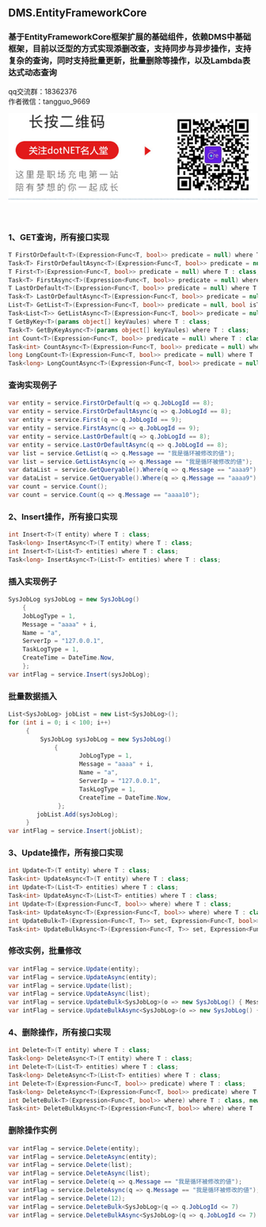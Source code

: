 ## DMS.EntityFrameworkCore           
           
           
### 基于EntityFrameworkCore框架扩展的基础组件，依赖DMS中基础框架，目前以泛型的方式实现添删改查，支持同步与异步操作，支持复杂的查询，同时支持批量更新，批量删除等操作，以及Lambda表达式动态查询          
qq交流群：18362376
<br />
作者微信：tangguo_9669

![运营公众号](https://github.com/hailang2ll/DMS.EntityFrameworkCore/blob/master/gzh02.jpg)

<br />
         
### 1、GET查询，所有接口实现   
```c#     
T FirstOrDefault<T>(Expression<Func<T, bool>> predicate = null) where T : class;
Task<T> FirstOrDefaultAsync<T>(Expression<Func<T, bool>> predicate = null) where T : class;
T First<T>(Expression<Func<T, bool>> predicate = null) where T : class;
Task<T> FirstAsync<T>(Expression<Func<T, bool>> predicate = null) where T : class;
T LastOrDefault<T>(Expression<Func<T, bool>> predicate = null) where T : class;
Task<T> LastOrDefaultAsync<T>(Expression<Func<T, bool>> predicate = null) where T : class;
List<T> GetList<T>(Expression<Func<T, bool>> predicate = null, bool isTracking = true) where T : class;
Task<List<T>> GetListAsync<T>(Expression<Func<T, bool>> predicate = null, bool isTracking = true) where T : class;
T GetByKey<T>(params object[] keyVaules) where T : class;
Task<T> GetByKeyAsync<T>(params object[] keyVaules) where T : class;
int Count<T>(Expression<Func<T, bool>> predicate = null) where T : class;
Task<int> CountAsync<T>(Expression<Func<T, bool>> predicate = null) where T : class;
long LongCount<T>(Expression<Func<T, bool>> predicate = null) where T : class;
Task<long> LongCountAsync<T>(Expression<Func<T, bool>> predicate = null) where T : class;
```    
### 查询实现例子
```c#           
var entity = service.FirstOrDefault(q => q.JobLogId == 8);  
var entity = service.FirstOrDefaultAsync(q => q.JobLogId == 8);  
var entity = service.First(q => q.JobLogId == 9); 
var entity = service.FirstAsync(q => q.JobLogId == 9); 
var entity = service.LastOrDefault(q => q.JobLogId == 8);
var entity = service.LastOrDefaultAsync(q => q.JobLogId == 8);  
var list = service.GetList(q => q.Message == "我是循环被修改的値");   
var list = service.GetListAsync(q => q.Message == "我是循环被修改的値");  
var dataList = service.GetQueryable().Where(q => q.Message == "aaaa9").OrderByDescending(q => q.JobLogId).ToPageList(1, 20); 
var dataList = service.GetQueryable().Where(q => q.Message == "aaaa9").OrderByDescending(q => q.JobLogId).ToPageListAsync(1, 20); 
var count = service.Count();             
var count = service.Count(q => q.Message == "aaaa10");  
```             
  
   
### 2、Insert操作，所有接口实现
```c#  
int Insert<T>(T entity) where T : class;
Task<long> InsertAsync<T>(T entity) where T : class;
int Insert<T>(List<T> entities) where T : class;
Task<long> InsertAsync<T>(List<T> entities) where T : class;
```   
### 插入实现例子
```c#              
SysJobLog sysJobLog = new SysJobLog()           
	{           
	JobLogType = 1,             
	Message = "aaaa" + i,             
	Name = "a",             
	ServerIp = "127.0.0.1",             
	TaskLogType = 1,             
	CreateTime = DateTime.Now,             
	};             
var intFlag = service.Insert(sysJobLog);             
```            
### 批量数据插入   
```c#              
List<SysJobLog> jobList = new List<SysJobLog>();               
for (int i = 0; i < 100; i++)             
     {           
         SysJobLog sysJobLog = new SysJobLog()             
             {             
                    JobLogType = 1,             
                    Message = "aaaa" + i,             
                    Name = "a",             
                    ServerIp = "127.0.0.1",             
                    TaskLogType = 1,             
                    CreateTime = DateTime.Now,             
              };           
        jobList.Add(sysJobLog);             
     }           
var intFlag = service.Insert(jobList);             
```                               
                                   
### 3、Update操作，所有接口实现  
```c#  
int Update<T>(T entity) where T : class;
Task<int> UpdateAsync<T>(T entity) where T : class;
int Update<T>(List<T> entities) where T : class;
Task<int> UpdateAsync<T>(List<T> entities) where T : class;
int Update<T>(Expression<Func<T, bool>> where) where T : class;
Task<int> UpdateAsync<T>(Expression<Func<T, bool>> where) where T : class;
int UpdateBulk<T>(Expression<Func<T, T>> set, Expression<Func<T, bool>> where) where T : class, new();
Task<int> UpdateBulkAsync<T>(Expression<Func<T, T>> set, Expression<Func<T, bool>> where) where T : class, new();
```  
### 修改实例，批量修改
```c#                     
var intFlag = service.Update(entity); 
var intFlag = service.UpdateAsync(entity); 
var intFlag = service.Update(list); 
var intFlag = service.UpdateAsync(list); 
var intFlag = service.UpdateBulk<SysJobLog>(o => new SysJobLog() { Message = "这是lambda修改" }, q => q.Message.Contains("我是循环") && q.JobLogType <= 10); 
var intFlag = service.UpdateBulkAsync<SysJobLog>(o => new SysJobLog() { Message = "这是lambda修改" }, q => q.Message.Contains("我是循环") && q.JobLogType <= 10); 
```                
                 
### 4、删除操作，所有接口实现  
```c#  
int Delete<T>(T entity) where T : class;
Task<long> DeleteAsync<T>(T entity) where T : class;
int Delete<T>(List<T> entities) where T : class;
Task<long> DeleteAsync<T>(List<T> entities) where T : class;
int Delete<T>(Expression<Func<T, bool>> predicate) where T : class;
Task<long> DeleteAsync<T>(Expression<Func<T, bool>> predicate) where T : class;
int DeleteBulk<T>(Expression<Func<T, bool>> where) where T : class, new();
Task<int> DeleteBulkAsync<T>(Expression<Func<T, bool>> where) where T : class, new();
``` 
### 删除操作实例   
```c#                       
var intFlag = service.Delete(entity); 
var intFlag = service.DeleteAsync(entity); 
var intFlag = service.Delete(list);
var intFlag = service.DeleteAsync(list); 
var intFlag = service.Delete(q => q.Message == "我是循环被修改的値");  
var intFlag = service.DeleteAsync(q => q.Message == "我是循环被修改的値"); 
var intFlag = service.Delete(12);  
var intFlag = service.DeleteBulk<SysJobLog>(q => q.JobLogId <= 7) 
var intFlag = service.DeleteBulkAsync<SysJobLog>(q => q.JobLogId <= 7) 
```             
                       
           
                                   
                                   
